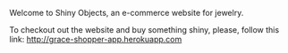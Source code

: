 Welcome to Shiny Objects, an e-commerce website for jewelry. 

To checkout out the website and buy something shiny, please, follow this link: http://grace-shopper-app.herokuapp.com
